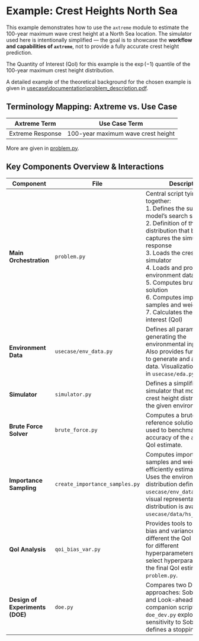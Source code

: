# Example: Crest Heights North Sea

This example demonstrates how to use the `axtreme` module to estimate the 100-year maximum wave crest height at a North Sea location. The simulator used here is intentionally simplified — the goal is to showcase the **workflow and capabilities of `axtreme`**, not to provide a fully accurate crest height prediction.

The Quantity of Interest (QoI) for this example is the $\exp(-1)$ quantile of the 100-year maximum crest height distribution.

A detailed example of the theoretical background for the chosen example is given in [usecase\documentation\problem_description.pdf](problem_description.pdf).

## Terminology Mapping: Axtreme vs. Use Case
| Axtreme Term       | Use Case Term                     |
|--------------------|-----------------------------------|
| Extreme Response   | 100-year maximum wave crest height |

More are given in [problem.py](problem.py).

## Key Components Overview & Interactions

| Component              | File                          | Description |
|------------------------|-------------------------------|-------------|
| **Main Orchestration** | `problem.py`                  | Central script tying all parts together:<br>1. Defines the surrogate model’s search space<br>2. Definition of the distribution that best captures the simulators response<br>3. Loads the crest height simulator<br>4. Loads and processes environment data<br>5. Computes brute force solution<br>6. Computes importance samples and weights<br>7. Calculates the quantity of interest (QoI) |
| **Environment Data**   | `usecase/env_data.py`         | Defines all parameters for generating the environmental input data. Also provides functionality to generate and access this data. Visualization available in `usecase/eda.py`. |
| **Simulator**          | `simulator.py`                | Defines a simplified simulator that models the crest height distribution for the given environment data. |
| **Brute Force Solver** | `brute_force.py`              | Computes a brute force reference solution which is used to benchmark the accuracy of the `axtreme`’s QoI estimate. |
| **Importance Sampling**| `create_importance_samples.py`| Computes importance samples and weights to efficiently estimate the QoI. Uses the environment distribution defined in `usecase/env_data.py`. A visual representation of the distribution is available in `usecase/data/hs_tp_pdf.png`. |
| **QoI Analysis**       | `qoi_bias_var.py`             | Provides tools to analyze bias and variance of different the QoI estimator for different hyperparameters. Used to select hyperparameters for the final QoI estimator in `problem.py`. |
| **Design of Experiments (DOE)** | `doe.py`            | Compares two DOE approaches: Sobol sampling and Look-ahead DOE. The companion script `doe_dev.py` explores sensitivity to Sobol seed and defines a stopping criterion. |
